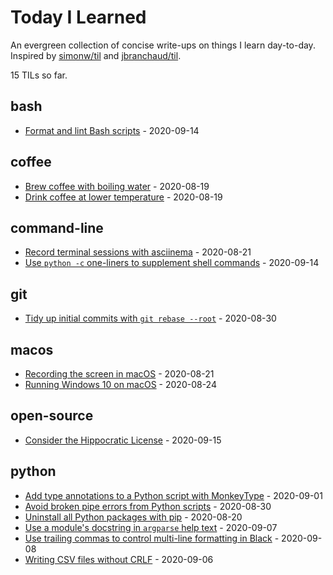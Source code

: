 # Today I Learned

An evergreen collection of concise write-ups on things I learn day-to-day. Inspired by [simonw/til](https://github.com/simonw/til) and [jbranchaud/til](https://github.com/jbranchaud/til).

<!-- count starts -->15<!-- count ends --> TILs so far.

<!-- index starts -->
## bash

- [Format and lint Bash scripts](bash/format-lint.md) - 2020-09-14

## coffee

- [Brew coffee with boiling water](coffee/boiling-water.md) - 2020-08-19
- [Drink coffee at lower temperature](coffee/drinking-temperature.md) - 2020-08-19

## command-line

- [Record terminal sessions with asciinema](command-line/record-terminal-asciinema.md) - 2020-08-21
- [Use `python -c` one-liners to supplement shell commands](command-line/python-one-liners.md) - 2020-09-14

## git

- [Tidy up initial commits with `git rebase --root`](git/rebase-initial-commit.md) - 2020-08-30

## macos

- [Recording the screen in macOS](macos/screen-recordings.md) - 2020-08-21
- [Running Windows 10 on macOS](macos/windows.md) - 2020-08-24

## open-source

- [Consider the Hippocratic License](open-source/hippocratic-license.md) - 2020-09-15

## python

- [Add type annotations to a Python script with MonkeyType](python/monkeytype-script.md) - 2020-09-01
- [Avoid broken pipe errors from Python scripts](python/broken-pipe.md) - 2020-08-30
- [Uninstall all Python packages with pip](python/pip-uninstall-all.md) - 2020-08-20
- [Use a module's docstring in `argparse` help text](python/argparse-docstring.md) - 2020-09-07
- [Use trailing commas to control multi-line formatting in Black](python/black-commas.md) - 2020-09-08
- [Writing CSV files without CRLF](python/csv-crlf.md) - 2020-09-06
<!-- index ends -->
